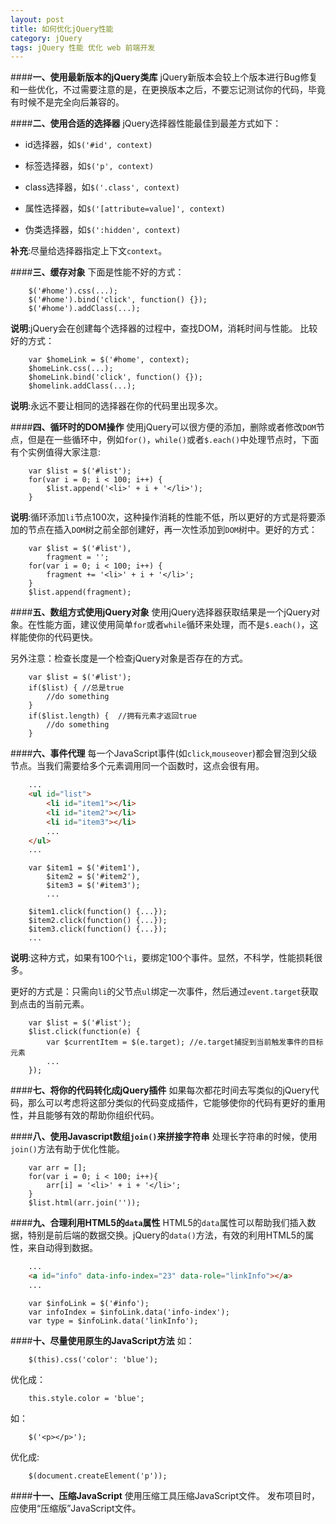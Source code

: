 ```yaml
---
layout: post
title: 如何优化jQuery性能
category: jQuery
tags: jQuery 性能 优化 web 前端开发
---
```


####__一、使用最新版本的jQuery类库__
jQuery新版本会较上个版本进行Bug修复和一些优化，不过需要注意的是，在更换版本之后，不要忘记测试你的代码，毕竟有时候不是完全向后兼容的。

####__二、使用合适的选择器__
jQuery选择器性能最佳到最差方式如下：

<!-- more -->

*	id选择器，如`$('#id', context)`

*	标签选择器，如`$('p', context)`

*	class选择器，如`$('.class', context)`

*	属性选择器，如`$('[attribute=value]', context)`

*	伪类选择器，如`$(':hidden', context)`

__补充__:尽量给选择器指定上下文`context`。

####__三、缓存对象__
下面是性能不好的方式：

```JS
	$('#home').css(...);
	$('#home').bind('click', function() {});
	$('#home').addClass(...);
```

__说明__:jQuery会在创建每个选择器的过程中，查找DOM，消耗时间与性能。
比较好的方式：

```JS
	var $homeLink = $('#home', context);
	$homeLink.css(...);
	$homeLink.bind('click', function() {});
	$homelink.addClass(...);
```

__说明__:永远不要让相同的选择器在你的代码里出现多次。

####__四、循环时的DOM操作__
使用jQuery可以很方便的添加，删除或者修改`DOM`节点，但是在一些循环中，例如`for()`，`while()`或者`$.each()`中处理节点时，下面有个实例值得大家注意:

```JS
	var $list = $('#list');
	for(var i = 0; i < 100; i++) {
		$list.append('<li>' + i + '</li>');
	}
```

__说明__:循环添加`li`节点100次，这种操作消耗的性能不低，所以更好的方式是将要添加的节点在插入`DOM`树之前全部创建好，再一次性添加到`DOM`树中。更好的方式：

```JS
	var $list = $('#list'),
		fragment = '';
	for(var i = 0; i < 100; i++) {
		fragment += '<li>' + i + '</li>';
	}
	$list.append(fragment);
```

####__五、数组方式使用jQuery对象__
使用jQuery选择器获取结果是一个jQuery对象。在性能方面，建议使用简单`for`或者`while`循环来处理，而不是`$.each()`，这样能使你的代码更快。

另外注意：检查长度是一个检查jQuery对象是否存在的方式。

```JS
	var $list = $('#list');
	if($list) {	//总是true
		//do something
	}
	if($list.length) {	//拥有元素才返回true
		//do something
	}
```

####__六、事件代理__
每一个JavaScript事件(如`click`,`mouseover`)都会冒泡到父级节点。当我们需要给多个元素调用同一个函数时，这点会很有用。

```html
	...
	<ul id="list">
		<li id="item1"></li>
		<li id="item2"></li>
		<li id="item3"></li>
		...
	</ul>
	...
```

```JS
	var $item1 = $('#item1'),
		$item2 = $('#item2'),
		$item3 = $('#item3');
		...

	$item1.click(function() {...});
	$item2.click(function() {...});
	$item3.click(function() {...});
	...
```

__说明__:这种方式，如果有100个`li`，要绑定100个事件。显然，不科学，性能损耗很多。

更好的方式是：只需向`li`的父节点`ul`绑定一次事件，然后通过`event.target`获取到点击的当前元素。

```JS
	var $list = $('#list');
	$list.click(function(e) {
		var $currentItem = $(e.target);	//e.target捕捉到当前触发事件的目标元素
		...
	});
```

####__七、将你的代码转化成jQuery插件__
如果每次都花时间去写类似的jQuery代码，那么可以考虑将这部分类似的代码变成插件，它能够使你的代码有更好的重用性，并且能够有效的帮助你组织代码。

####__八、使用Javascript数组`join()`来拼接字符串__
处理长字符串的时候，使用`join()`方法有助于优化性能。

```JS
	var arr = [];
	for(var i = 0; i < 100; i++){
		arr[i] = '<li>' + i + '</li>';
	}
	$list.html(arr.join(''));
```

####__九、合理利用HTML5的`data`属性__
HTML5的`data`属性可以帮助我们插入数据，特别是前后端的数据交换。jQuery的`data()`方法，有效的利用HTML5的属性，来自动得到数据。

```html
	...
	<a id="info" data-info-index="23" data-role="linkInfo"></a>
	...
```

```JS
	var $infoLink = $('#info');
	var infoIndex = $infoLink.data('info-index');
	var type = $infoLink.data('linkInfo');
```

####__十、尽量使用原生的JavaScript方法__
如：

```JS
	$(this).css('color': 'blue');
```

优化成：

```JS
	this.style.color = 'blue';
```

如：

```JS
	$('<p></p>');
```

优化成:

```JS
	$(document.createElement('p'));
```

####__十一、压缩JavaScript__
使用压缩工具压缩JavaScript文件。
发布项目时，应使用“压缩版”JavaScript文件。




